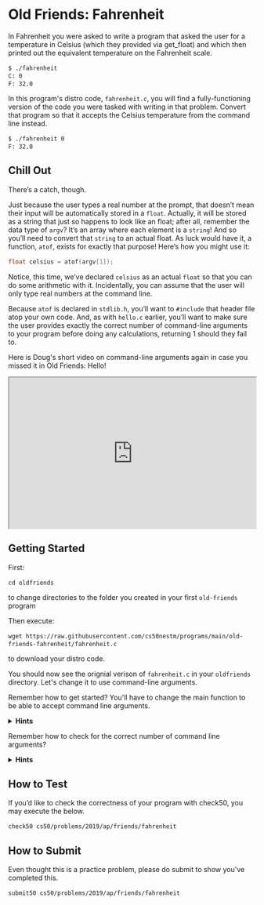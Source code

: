 # Old Friends: Fahrenheit

In Fahrenheit you were asked to write a program that asked the user for a temperature in Celsius (which they provided via get_float) and which then printed out the equivalent temperature on the Fahrenheit scale.

```
$ ./fahrenheit
C: 0
F: 32.0
```

In this program's distro code, `fahrenheit.c`, you will find a fully-functioning version of the code you were tasked with writing in that problem. Convert that program so that it accepts the Celsius temperature from the command line instead.

```
$ ./fahrenheit 0
F: 32.0
```
## Chill Out

There’s a catch, though.

Just because the user types a real number at the prompt, that doesn’t mean their input will be automatically stored in a `float`. Actually, it will be stored as a string that just so happens to look like an float; after all, remember the data type of `argv`? It’s an array where each element is a `string`! And so you’ll need to convert that `string` to an actual float. As luck would have it, a function, `atof`, exists for exactly that purpose! Here’s how you might use it:

```c
float celsius = atof(argv[1]);
```

Notice, this time, we’ve declared `celsius` as an actual `float` so that you can do some arithmetic with it. Incidentally, you can assume that the user will only type real numbers at the command line.

Because `atof` is declared in `stdlib.h`, you’ll want to `#include` that header file atop your own code. And, as with `hello.c` earlier, you’ll want to make sure the user provides exactly the correct number of command-line arguments to your program before doing any calculations, returning 1 should they fail to.


Here is Doug's short video on command-line arguments again in case you missed it in Old Friends: Hello!

<style type="text/css">
.iframe_container {
	position: relative;
	padding-bottom: 56.25%; 
	padding-top: 25px;
	height: 0;
	margin-bottom: 30px;
}

.iframe_container iframe {
	position: absolute;
	top: 0;
	left: 0;
	width: 100%;
	height: 100%;
}
</style>

<div class="iframe_container">
  <iframe allow="accelerometer; autoplay; encrypted-media; gyroscope; picture-in-picture" allowfullscreen="" class="border" data-video="" src="https://www.youtube.com/embed/AI6Ccfno6Pk?si=nIteWlfkzUcaRLuV?modestbranding=0&amp;rel=0&amp;showinfo=0&amp;start=74" scrolling="no" id="iFrameResizer0" style="overflow: hidden;"></iframe>
</div>

## Getting Started

First:

```
cd oldfriends
```

to change directories to the folder you created in your first `old-friends` program

Then execute:

```
wget https://raw.githubusercontent.com/cs50nestm/programs/main/old-friends-fahrenheit/fahrenheit.c
```

to download your distro code.

You should now see the orignial verison of `fahrenheit.c` in your `oldfriends` directory. Let's change it to use command-line arguments.

Remember how to get started? You'll have to change the main function to be able to accept command line arguments.

<details>
  <summary>
    <span style="font-weight: bold;">
    Hints
    </span>
  </summary>
<br>
  <p>Recall that our programs are capable of knowing information about what the user typed at the command line by modifying the way we write the start of our main function. Instead of</p>

<img src="offCode1.png" width="100%">

<p>if we start main off by typing</p>

<img src="offCode2.png" width="100%">

<p>we then have access to two special variables that we can use inside of main. First is <code>argc</code>, which is an integer variable that tells us how many things the user typed in at the command line, and second is <code>argv</code>, which is an array of strings representing exactly what the user typed.</p>
</details>

Remember how to check for the correct number of command line arguments?

<details>
  <summary>
    <span style="font-weight: bold;">
    Hints
    </span>
  </summary>
 <br>
 <img src="offCode3.png" width="100%">
</details>


## How to Test

If you’d like to check the correctness of your program with check50, you may execute the below.

```
check50 cs50/problems/2019/ap/friends/fahrenheit
```

## How to Submit

Even thought this is a practice problem, please do submit to show you've completed this.

```
submit50 cs50/problems/2019/ap/friends/fahrenheit
```

